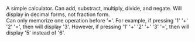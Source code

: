 A simple calculator. Can add, substract, multiply, divide, and negate. Will display in decimal forms, not fraction form. <br>
Can only memorize one operation before '='. For example, if pressing '1' '+' '2' '=', then will display '3'. However, if pressing '1' '+' '2' '+' '3' '=', 
then will display '5' instead of '6'.
